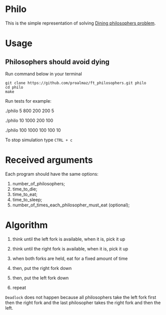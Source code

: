 # Philo

This is the simple representation of solving [Dining philosophers problem](https://en.wikipedia.org/wiki/Dining_philosophers_problem).

# Usage
## Philosophers should avoid dying

Run command below in your terminal
```
git clone https://github.com/proalmaz/ft_philosophers.git philo 
cd philo
make
```
Run tests for example:

./philo 5 800 200 200 5

./philo 10 1000 200 100

./philo 100 1000 100 100 10

To stop simulation type `CTRL + c` 

# Received arguments

Each program should have the same options:

1. number_of_philosophers;
2. time_to_die;
3. time_to_eat;
4. time_to_sleep;
5. number_of_times_each_philosopher_must_eat (optional);

# Algorithm

1. think until the left fork is available, when it is, pick it up

2. think until the right fork is available, when it is, pick it up

3. when both forks are held, eat for a fixed amount of time

4. then, put the right fork down

5. then, put the left fork down

6. repeat

`Deadlock` does not happen because all philosophers take the left fork first then the right fork and the last philosopher takes the right fork and then the left.
